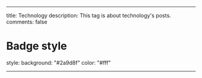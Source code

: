 ---

title: Technology
description: This tag is about technology's posts.
comments: false

# Badge style

style:
    background: "#2a9d8f"
    color: "#fff"

---